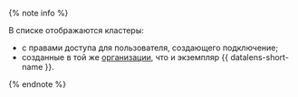 {% note info %}

В списке отображаются кластеры:

* с правами доступа для пользователя, создающего подключение;
* созданные в той же [организации](../../datalens/concepts/organizations.md), что и экземпляр {{ datalens-short-name }}.

{% endnote %}

